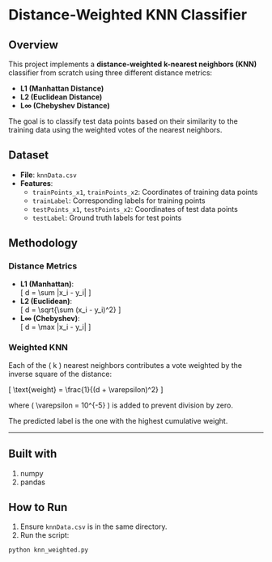 # Distance-Weighted KNN Classifier

## Overview

This project implements a **distance-weighted k-nearest neighbors (KNN)** classifier from scratch using three different distance metrics:

- **L1 (Manhattan Distance)**
- **L2 (Euclidean Distance)**
- **L∞ (Chebyshev Distance)**

The goal is to classify test data points based on their similarity to the training data using the weighted votes of the nearest neighbors.


## Dataset

- **File**: `knnData.csv`
- **Features**:
  - `trainPoints_x1`, `trainPoints_x2`: Coordinates of training data points
  - `trainLabel`: Corresponding labels for training points
  - `testPoints_x1`, `testPoints_x2`: Coordinates of test data points
  - `testLabel`: Ground truth labels for test points



## Methodology

### Distance Metrics

- **L1 (Manhattan)**:  
  \[
  d = \sum |x_i - y_i|
  \]
- **L2 (Euclidean)**:  
  \[
  d = \sqrt{\sum (x_i - y_i)^2}
  \]
- **L∞ (Chebyshev)**:  
  \[
  d = \max |x_i - y_i|
  \]

### Weighted KNN

Each of the \( k \) nearest neighbors contributes a vote weighted by the inverse square of the distance:

\[
\text{weight} = \frac{1}{(d + \varepsilon)^2}
\]

where \( \varepsilon = 10^{-5} \) is added to prevent division by zero.

The predicted label is the one with the highest cumulative weight.

---

## Built with
1. numpy
2. pandas


## How to Run

1. Ensure `knnData.csv` is in the same directory.
2. Run the script:

```bash
python knn_weighted.py


